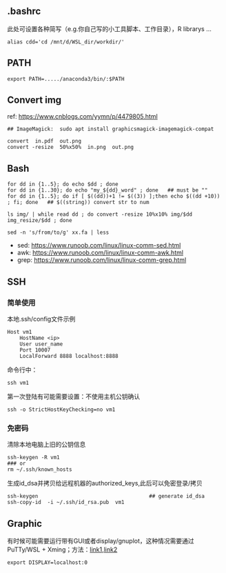


## .bashrc
此处可设置各种简写（e.g.你自己写的小工具脚本、工作目录），R librarys ...
```
alias cdd='cd /mnt/d/WSL_dir/workdir/'
```



## PATH
```
export PATH=...../anaconda3/bin/:$PATH
```


## Convert img
ref: https://www.cnblogs.com/yymn/p/4479805.html
```
## ImageMagick:  sudo apt install graphicsmagick-imagemagick-compat

convert  in.pdf  out.png
convert -resize  50%x50%  in.png  out.png
```




## Bash
```
for dd in {1..5}; do echo $dd ; done
for dd in {1..30}; do echo "my_${dd}_word" ; done   ## must be ""
for dd in {1..5}; do if [ $((dd))+1 != $((3)) ];then echo $((dd +10)) ; fi; done   ## $((string)) convert str to num

ls img/ | while read dd ; do convert -resize 10%x10% img/$dd img_resize/$dd ; done

sed -n 's/from/to/g' xx.fa | less

```
* sed: https://www.runoob.com/linux/linux-comm-sed.html
* awk: https://www.runoob.com/linux/linux-comm-awk.html
* grep: https://www.runoob.com/linux/linux-comm-grep.html  



## SSH
### 简单使用
本地.ssh/config文件示例
```
Host vm1
    HostName <ip>
    User user_name
    Port 10007
    LocalForward 8888 localhost:8888
```
命令行中：
```
ssh vm1
```
第一次登陆有可能需要设置：不使用主机公钥确认
```
ssh -o StrictHostKeyChecking=no vm1
```
### 免密码
清除本地电脑上旧的公钥信息
```
ssh-keygen -R vm1
### or
rm ~/.ssh/known_hosts
```

生成id_dsa并拷贝给远程机器的authorized_keys,此后可以免密登录/拷贝
```
ssh-keygen                                    ## generate id_dsa
ssh-copy-id  -i ~/.ssh/id_rsa.pub  vm1
```


## Graphic
有时候可能需要运行带有GUI或者display/gnuplot，这种情况需要通过 PuTTy/WSL + Xming；方法：[link1](https://blog.csdn.net/Yinyaowei/article/details/108303562),[link2](https://blog.csdn.net/sihsd/article/details/124261374)

```
export DISPLAY=localhost:0
```




